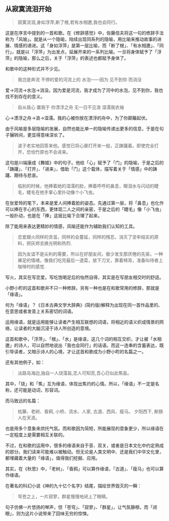 ## 从寂寞流泪开始

> 寂寞流泪,身如浮萍,断了根,若有水相邀,我也会同行。

这是在序言中提到的一首和歌。在《修辞感觉》中，佐藤信夫将这一句的修辞手法称为「风喻」。就是从一个隐喻，陆续出现同系列的隐喻，用比喻来推动故事的进展、情感的递进。这「身如浮萍」是第一层比喻，而「断了根」、「有水相邀」、「同行」，就是以「浮萍」为出发点，延展开来的一系列比喻。一旦将身体赋予了「浮萍」的隐喻，那么之后，关于「浮萍」的表述也都赋予身体了。


和歌中的这种形式并不少见。

> 我岂是奔流
不停的爱的河流上的
水泡——因为
见不到你
而消没

爱->河流->水泡->消没。因为爱是河流，我才成为了河中的水泡，见不到你，我也找不到存在的意义。

> 自从我心
置我于
你漂浮之舟
无一日不见浪
湿濡我衣袖

心->漂浮之舟->浪->湿濡。我的心被你放在漂浮的舟中，为了你颠簸起伏。

由于风喻是多层隐喻的发展，自然也能比单一的隐喻传递出更多的信息，于是在句子辗转间，更显得意味深长了。

> 波子老实地回答来他。感觉已将心扉打开来一般，正踌躇着。即使完全打开，恐怕竹原也不会进来。

这句是川端康成《舞姬》中的句子。他给「心」赋予了「门」的隐喻，于是之后的「踌躇」、「打开」、「进来」，借助「门」这个载体，描写着关于「情感」中的踌躇、期待与悲哀。

> 临别的时候，他捧着她的湿濡的脸，捧着呼呼的鼻息，眼泪水与闪动的睫毛，睫毛在他手掌心里扑动像个小飞虫。

在张爱玲的笔下，本来是爱人间捧着脸的姿态。先通过第一层，将「鼻息」也化作可以捧在手心的东西，更体现二人之间的亲密，于是之后的「睫毛」像「小飞虫」一般扑动，也是在「捧」这层比喻下合理了起来。


除了能用来表达更精妙的情感，风喻还能作为辅助我们认知的工具。

> 恋爱跟火同样的贪滥，同样的会蔓延，同样的残忍，消灭了坚牢结实的原料，把灰烬去换光明和热烈.

> 因为友谊不是尖利的需要，所以在好朋友间，极少发生那厌倦的先驱，一种厣足的情绪，像我们吃完最后一道菜，放下刀叉，靠着椅背，准备叫侍者上咖啡时的感觉.

写火，其实在写恋爱。写吃饱喝足后的怡然自得，其实是在写朋友相交时的舒适。

小野小町的这首和歌并不只一种修辞。另有一种也是在和歌常用的修辞，那就是「缘语」。

何为「缘语」？《日本古典文学大辞典》(简约版)解释为出现在同一首作品里的、在意思或者发音上关系密切的词语。

运用缘语，就是运用能够让读者产生相互联想的词语，将相近的语义织成情景的网络，让读者的大脑沉浸于诗人所创造的意境。

这首和歌中，「浮萍」、「根」、「水」是缘语，这几个词的相互交织，才让被「水相邀」的诗人，可以自然地说出「我也会同行」的话语。而这一连串的含蓄表达，既引导读者，又暗示诗人的心境，才让这首和歌成为小野小町的名篇之一。

还有其他例子，如：

> 淡路岛海边,独自一人烧藻盐,恋人可知否,吾心已似此焦盐。

其中，「烧」和「焦」互为缘语，体现出焦灼的心情。所以，「缘语」不一定是名称，还可能是动词，形容词。

而马致远的名篇：
> 枯藤、老树、昏鸦,
小桥、流水、人家,
古道、西风、瘦马。
夕阳西下,
断肠人在天涯。

也是用多个意象来烘托气氛。而和歌因为简短，所能展现的意象更少，所以缘语在一定程度上是需要相互关联的。

不过，在和歌的运用中，很多的缘语来自于音、双关，或者是日本文化中约定熟成的部分。我们读来可能难以被触动。但无论是人类文明中、还是我们中华文化里，都埋藏着大量的「缘语」，值得我们挖掘、应用。

其实，在《秋思》中，「老树」、「昏鸦」可以算作缘语，「古道」、「瘦马」也可以算作缘语。

在著名的科幻小说《神的九十亿个名字》结尾，描绘世界毁灭的一瞬：

> 穹苍之上，一片寂寥，群星慢慢地闭上了眼睛。

句子仿佛一片悠扬的琴声，但「苍穹」、「寂寥」、「群星」，让气氛静穆。而「闭眼」，则为这片小说带来了回味无穷的惊悚。
